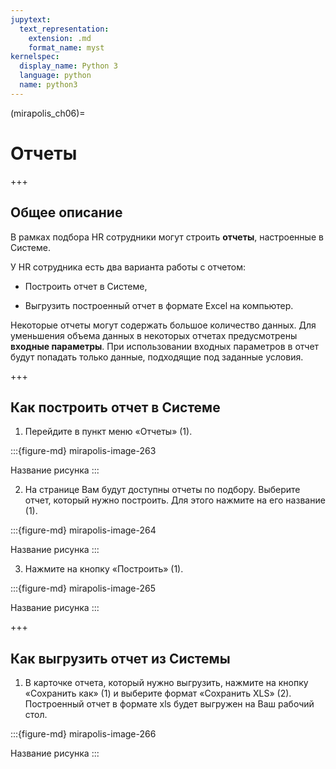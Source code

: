 ```yaml
---
jupytext:
  text_representation:
    extension: .md
    format_name: myst
kernelspec:
  display_name: Python 3
  language: python
  name: python3
---
```


(mirapolis_ch06)=
# Отчеты

+++

## Общее описание

В рамках подбора HR сотрудники могут строить **отчеты**, настроенные в
Системе.

У HR сотрудника есть два варианта работы с отчетом:

- Построить отчет в Системе,

- Выгрузить построенный отчет в формате Excel на компьютер.

Некоторые отчеты могут содержать большое количество данных. Для
уменьшения объема данных в некоторых отчетах предусмотрены **входные
параметры**. При использовании входных параметров в отчет будут попадать
только данные, подходящие под заданные условия.

+++

## Как построить отчет в Системе
1. Перейдите в пункт меню «Отчеты» (1).

:::{figure-md} mirapolis-image-263
<img src="./images/image263.png" alt="">

Название рисунка
:::

2. На странице Вам будут доступны отчеты по подбору. Выберите отчет, который нужно построить. Для этого нажмите на его название (1).

:::{figure-md} mirapolis-image-264
<img src="./images/image264.png" alt="">

Название рисунка
:::


3. Нажмите на кнопку «Построить» (1).

:::{figure-md} mirapolis-image-265
<img src="./images/image265.png" alt="">

Название рисунка
:::


+++

## Как выгрузить отчет из Системы
1. В карточке отчета, который нужно выгрузить, нажмите на кнопку
 «Сохранить как» (1) и выберите формат «Сохранить XLS» (2).
 Построенный отчет в формате xls будет выгружен на Ваш рабочий стол.

:::{figure-md} mirapolis-image-266
<img src="./images/image266.png" alt="">

Название рисунка
:::
